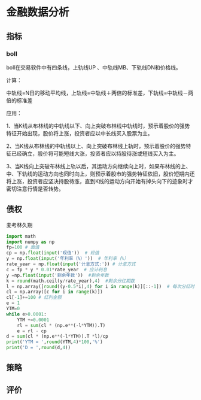# 金融数据分析

## 指标

### boll

boll在交易软件中有四条线，上轨线UP 、中轨线MB、下轨线DN和价格线。

计算：

中轨线=N日的移动平均线，上轨线=中轨线＋两倍的标准差，下轨线=中轨线－两倍的标准差

应用：

1、当K线从布林线的中轨线以下、向上突破布林线中轨线时，预示着股价的强势特征开始出现，股价将上涨，投资者应以中长线买入股票为主。

2、当K线从布林线的中轨线以上、向上突破布林线上轨时，预示着股价的强势特征已经确立，股价将可能短线大涨，投资者应以持股待涨或短线买入为主。

3、当K线向上突破布林线上轨以后，其运动方向继续向上时，如果布林线的上、中、下轨线的运动方向也同时向上，则预示着股市的强势特征依旧，股价短期内还将上涨，投资者应坚决持股待涨，直到K线的运动方向开始有掉头向下的迹象时才密切注意行情是否转势。

## 债权

麦考林久期

```py
import math
import numpy as np
fp=100 # 面值
cp = np.float(input('现值'))  # 现值
y = np.float(input('年利率（%）'))  # 年利率（%）
rate_year = np.float(input('计息方式:')) # 计息方式
c = fp * y * 0.01*rate_year  # 应计利息
y =np.float(input('剩余年数'))  #剩余年数
k = round(math.ceil(y/rate_year),4)  #剩余分红期数
l = np.array([round((y-0.5*i),4) for i in range(k)][::-1])  # 每次分红时间差
cl = np.array([c for i in range(k)])
cl[-1]+=100 # 红利金额
e = 1
YTM=0
while e>0.0001:
    YTM +=0.0001
    rl = sum(cl * (np.e**(-l*YTM)).T)
    e = rl - cp
d = sum(cl * (np.e**(-l*YTM)).T *l)/cp
print('YTM = ',round(YTM,4)*100,'%')
print('D = ',round(d,4))
```
## 策略

## 评价